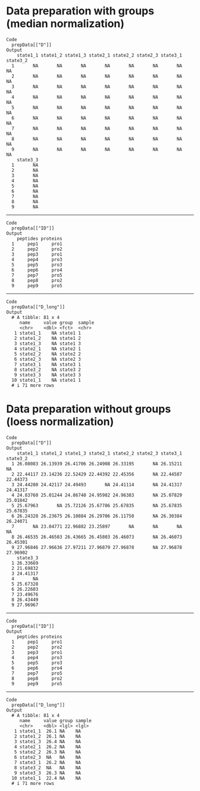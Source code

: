 # Data preparation with groups (median normalization)

    Code
      prepData[["D"]]
    Output
        state1_1 state1_2 state1_3 state2_1 state2_2 state2_3 state3_1 state3_2
      1       NA       NA       NA       NA       NA       NA       NA       NA
      2       NA       NA       NA       NA       NA       NA       NA       NA
      3       NA       NA       NA       NA       NA       NA       NA       NA
      4       NA       NA       NA       NA       NA       NA       NA       NA
      5       NA       NA       NA       NA       NA       NA       NA       NA
      6       NA       NA       NA       NA       NA       NA       NA       NA
      7       NA       NA       NA       NA       NA       NA       NA       NA
      8       NA       NA       NA       NA       NA       NA       NA       NA
      9       NA       NA       NA       NA       NA       NA       NA       NA
        state3_3
      1       NA
      2       NA
      3       NA
      4       NA
      5       NA
      6       NA
      7       NA
      8       NA
      9       NA

---

    Code
      prepData[["ID"]]
    Output
        peptides proteins
      1     pep1     pro1
      2     pep2     pro2
      3     pep3     pro1
      4     pep4     pro3
      5     pep5     pro3
      6     pep6     pro4
      7     pep7     pro5
      8     pep8     pro2
      9     pep9     pro5

---

    Code
      prepData[["D_long"]]
    Output
      # A tibble: 81 x 4
         name     value group  sample
         <chr>    <dbl> <fct>  <chr> 
       1 state1_1    NA state1 1     
       2 state1_2    NA state1 2     
       3 state1_3    NA state1 3     
       4 state2_1    NA state2 1     
       5 state2_2    NA state2 2     
       6 state2_3    NA state2 3     
       7 state3_1    NA state3 1     
       8 state3_2    NA state3 2     
       9 state3_3    NA state3 3     
      10 state1_1    NA state1 1     
      # i 71 more rows

# Data preparation without groups (loess normalization)

    Code
      prepData[["D"]]
    Output
        state1_1 state1_2 state1_3 state2_1 state2_2 state2_3 state3_1 state3_2
      1 26.08083 26.13939 26.41706 26.24908 26.33195       NA 26.15211       NA
      2 22.44117 23.14236 22.52429 22.44392 22.45356       NA 22.44587 22.44373
      3 24.44280 24.42117 24.49493       NA 24.41114       NA 24.41317 24.41317
      4 24.83760 25.01244 24.86740 24.95982 24.96383       NA 25.07829 25.01842
      5 25.67963       NA 25.72126 25.67786 25.67835       NA 25.67835 25.67835
      6 26.24328 26.23675 26.10884 26.29706 26.11750       NA 26.30384 26.24071
      7       NA 23.04771 22.96882 23.25897       NA       NA       NA       NA
      8 26.46535 26.46503 26.43665 26.45803 26.46073       NA 26.46073 26.45301
      9 27.96846 27.96636 27.97211 27.96879 27.96878       NA 27.96878 27.96902
        state3_3
      1 26.33669
      2 21.69832
      3 24.41317
      4       NA
      5 25.67328
      6 26.22603
      7 23.49676
      8 26.43449
      9 27.96967

---

    Code
      prepData[["ID"]]
    Output
        peptides proteins
      1     pep1     pro1
      2     pep2     pro2
      3     pep3     pro1
      4     pep4     pro3
      5     pep5     pro3
      6     pep6     pro4
      7     pep7     pro5
      8     pep8     pro2
      9     pep9     pro5

---

    Code
      prepData[["D_long"]]
    Output
      # A tibble: 81 x 4
         name     value group sample
         <chr>    <dbl> <lgl> <lgl> 
       1 state1_1  26.1 NA    NA    
       2 state1_2  26.1 NA    NA    
       3 state1_3  26.4 NA    NA    
       4 state2_1  26.2 NA    NA    
       5 state2_2  26.3 NA    NA    
       6 state2_3  NA   NA    NA    
       7 state3_1  26.2 NA    NA    
       8 state3_2  NA   NA    NA    
       9 state3_3  26.3 NA    NA    
      10 state1_1  22.4 NA    NA    
      # i 71 more rows


